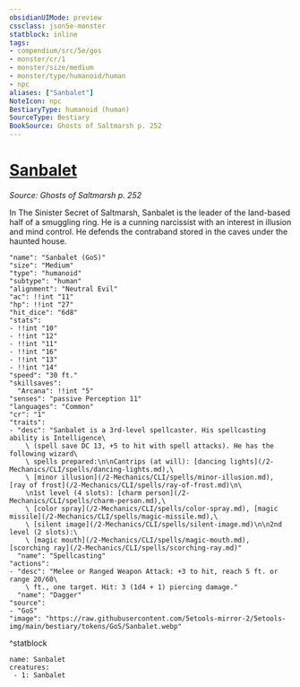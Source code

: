 ```yaml
---
obsidianUIMode: preview
cssclass: json5e-monster
statblock: inline
tags:
- compendium/src/5e/gos
- monster/cr/1
- monster/size/medium
- monster/type/humanoid/human
- npc
aliases: ["Sanbalet"]
NoteIcon: npc
BestiaryType: humanoid (human)
SourceType: Bestiary
BookSource: Ghosts of Saltmarsh p. 252
---
```

# [Sanbalet](2-Mechanics/CLI/bestiary/npc/sanbalet-gos.md)
*Source: Ghosts of Saltmarsh p. 252*  

In The Sinister Secret of Saltmarsh, Sanbalet is the leader of the land-based half of a smuggling ring. He is a cunning narcissist with an interest in illusion and mind control. He defends the contraband stored in the caves under the haunted house.

```statblock
"name": "Sanbalet (GoS)"
"size": "Medium"
"type": "humanoid"
"subtype": "human"
"alignment": "Neutral Evil"
"ac": !!int "11"
"hp": !!int "27"
"hit_dice": "6d8"
"stats":
- !!int "10"
- !!int "12"
- !!int "11"
- !!int "16"
- !!int "13"
- !!int "14"
"speed": "30 ft."
"skillsaves":
  "Arcana": !!int "5"
"senses": "passive Perception 11"
"languages": "Common"
"cr": "1"
"traits":
- "desc": "Sanbalet is a 3rd-level spellcaster. His spellcasting ability is Intelligence\
    \ (spell save DC 13, +5 to hit with spell attacks). He has the following wizard\
    \ spells prepared:\n\nCantrips (at will): [dancing lights](/2-Mechanics/CLI/spells/dancing-lights.md),\
    \ [minor illusion](/2-Mechanics/CLI/spells/minor-illusion.md), [ray of frost](/2-Mechanics/CLI/spells/ray-of-frost.md)\n\
    \n1st level (4 slots): [charm person](/2-Mechanics/CLI/spells/charm-person.md),\
    \ [color spray](/2-Mechanics/CLI/spells/color-spray.md), [magic missile](/2-Mechanics/CLI/spells/magic-missile.md),\
    \ [silent image](/2-Mechanics/CLI/spells/silent-image.md)\n\n2nd level (2 slots):\
    \ [magic mouth](/2-Mechanics/CLI/spells/magic-mouth.md), [scorching ray](/2-Mechanics/CLI/spells/scorching-ray.md)"
  "name": "Spellcasting"
"actions":
- "desc": "Melee or Ranged Weapon Attack: +3 to hit, reach 5 ft. or range 20/60\
    \ ft., one target. Hit: 3 (1d4 + 1) piercing damage."
  "name": "Dagger"
"source":
- "GoS"
"image": "https://raw.githubusercontent.com/5etools-mirror-2/5etools-img/main/bestiary/tokens/GoS/Sanbalet.webp"
```
^statblock

```encounter-table
name: Sanbalet
creatures:
 - 1: Sanbalet
```